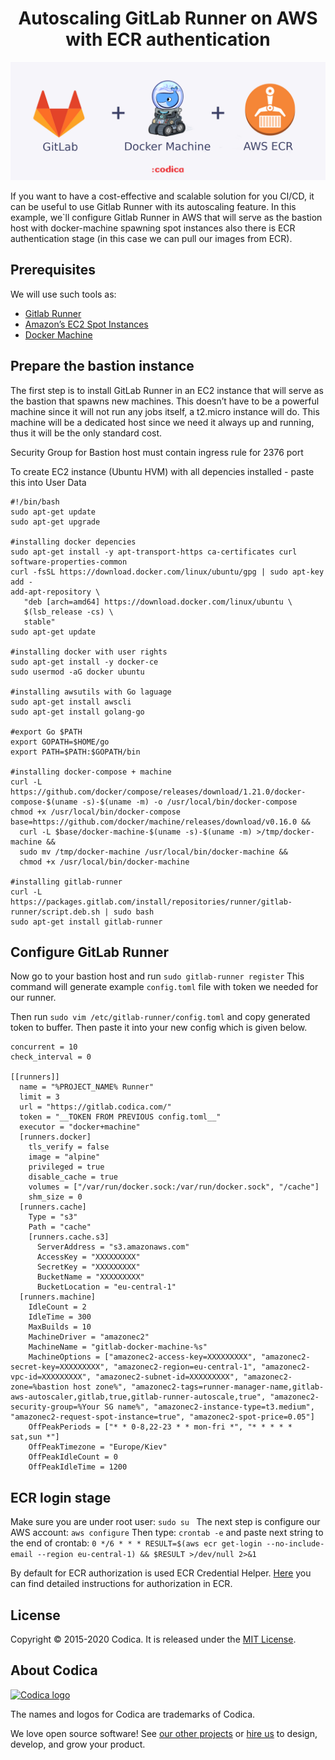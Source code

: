 <h1 align="center">Autoscaling GitLab Runner on AWS with ECR authentication</h1>

![](gitlab-docker-aws.png)

If you want to have a cost-effective and scalable solution for you CI/CD, it can be useful to use Gitlab Runner with its autoscaling feature.
In this example, we`ll configure Gitlab Runner in AWS that will serve as the bastion host with docker-machine spawning spot instances also there is ECR authentication stage (in this case we can pull our images from ECR).


## Prerequisites 

We will use such tools as:
* [Gitlab Runner](https://docs.gitlab.com/runner/)
* [Amazon’s EC2 Spot Instances](https://aws.amazon.com/ec2/spot/) 
* [Docker Machine](https://docs.docker.com/machine/drivers/aws/)

## Prepare the bastion instance
The first step is to install GitLab Runner in an EC2 instance that will serve as the bastion that spawns new machines. This doesn’t have to be a powerful machine since it will not run any jobs itself, a t2.micro instance will do. This machine will be a dedicated host since we need it always up and running, thus it will be the only standard cost.

Security Group for Bastion host must contain ingress rule for 2376 port

To create EC2 instance (Ubuntu HVM) with all depencies installed - paste this into User Data 
```
#!/bin/bash
sudo apt-get update
sudo apt-get upgrade

#installing docker depencies
sudo apt-get install -y apt-transport-https ca-certificates curl software-properties-common
curl -fsSL https://download.docker.com/linux/ubuntu/gpg | sudo apt-key add -
add-apt-repository \
   "deb [arch=amd64] https://download.docker.com/linux/ubuntu \
   $(lsb_release -cs) \
   stable"
sudo apt-get update

#installing docker with user rights
sudo apt-get install -y docker-ce
sudo usermod -aG docker ubuntu

#installing awsutils with Go laguage
sudo apt-get install awscli
sudo apt-get install golang-go

#export Go $PATH 
export GOPATH=$HOME/go
export PATH=$PATH:$GOPATH/bin

#installing docker-compose + machine
curl -L https://github.com/docker/compose/releases/download/1.21.0/docker-compose-$(uname -s)-$(uname -m) -o /usr/local/bin/docker-compose
chmod +x /usr/local/bin/docker-compose
base=https://github.com/docker/machine/releases/download/v0.16.0 &&
  curl -L $base/docker-machine-$(uname -s)-$(uname -m) >/tmp/docker-machine &&
  sudo mv /tmp/docker-machine /usr/local/bin/docker-machine &&
  chmod +x /usr/local/bin/docker-machine

#installing gitlab-runner
curl -L https://packages.gitlab.com/install/repositories/runner/gitlab-runner/script.deb.sh | sudo bash
sudo apt-get install gitlab-runner

```
## Configure GitLab Runner

Now go to your bastion host and run ``` sudo gitlab-runner register ``` 
This command will generate example ``` config.toml ``` file with token we needed for our runner.

Then run ``` sudo vim /etc/gitlab-runner/config.toml ``` and copy generated token to buffer. Then paste it into your new config which is given below.


```
concurrent = 10
check_interval = 0

[[runners]]
  name = "%PROJECT_NAME% Runner"
  limit = 3
  url = "https://gitlab.codica.com/"
  token = "__TOKEN FROM PREVIOUS config.toml__"
  executor = "docker+machine"
  [runners.docker]
    tls_verify = false
    image = "alpine"
    privileged = true
    disable_cache = true
    volumes = ["/var/run/docker.sock:/var/run/docker.sock", "/cache"]
    shm_size = 0
  [runners.cache]
    Type = "s3"
    Path = "cache"
    [runners.cache.s3]
      ServerAddress = "s3.amazonaws.com"
      AccessKey = "XXXXXXXXX"
      SecretKey = "XXXXXXXXX"
      BucketName = "XXXXXXXXX"
      BucketLocation = "eu-central-1"
  [runners.machine]
    IdleCount = 2
    IdleTime = 300
    MaxBuilds = 10
    MachineDriver = "amazonec2"
    MachineName = "gitlab-docker-machine-%s"
    MachineOptions = ["amazonec2-access-key=XXXXXXXXX", "amazonec2-secret-key=XXXXXXXXX", "amazonec2-region=eu-central-1", "amazonec2-vpc-id=XXXXXXXXX", "amazonec2-subnet-id=XXXXXXXXX", "amazonec2-zone=%bastion host zone%", "amazonec2-tags=runner-manager-name,gitlab-aws-autoscaler,gitlab,true,gitlab-runner-autoscale,true", "amazonec2-security-group=%Your SG name%", "amazonec2-instance-type=t3.medium", "amazonec2-request-spot-instance=true", "amazonec2-spot-price=0.05"]
    OffPeakPeriods = ["* * 0-8,22-23 * * mon-fri *", "* * * * * sat,sun *"]
    OffPeakTimezone = "Europe/Kiev"
    OffPeakIdleCount = 0
    OffPeakIdleTime = 1200

```


## ECR login stage

Make sure you are under root user:  ```sudo su ```
The next step is configure our AWS account: ``` aws configure ```
Then type:  ``` crontab -e ``` and paste next string to the end of crontab: 
``` 0 */6 * * * RESULT=$(aws ecr get-login --no-include-email --region eu-central-1) && $RESULT >/dev/null 2>&1 ```

By default for ECR authorization is used ECR Credential Helper. [Here](https://github.com/awslabs/amazon-ecr-credential-helper) you can find detailed instructions for authorization in ECR.

## License
Copyright © 2015-2020 Codica. It is released under the [MIT License](https://opensource.org/licenses/MIT).

## About Codica

[![Codica logo](https://www.codica.com/assets/images/logo/logo.svg)](https://www.codica.com)

The names and logos for Codica are trademarks of Codica.

We love open source software! See [our other projects](https://github.com/codica2) or [hire us](https://www.codica.com/) to design, develop, and grow your product.


